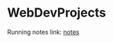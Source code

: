 # WebDevProjects

Running notes link: [notes](https://github.com/sureshslvr/WebDevProjects/blob/master/web%20dev%20running%20notes.md)
